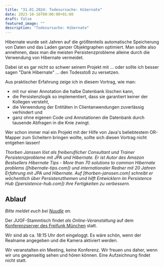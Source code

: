 ```yaml
---
title: "31.01.2024: Todesursache: Hibernate"
date: 2023-10-16T00:00:00+01:00
draft: false
featured_image: ""
description: "Todesursache: Hibernate"
---
```


Hibernate wurde seit Jahren auf die größtenteils automatische Speicherung von Daten und das Laden ganzer Objektgraphen optimiert. Man sollte also annehmen, dass man die meisten Persistenzprobleme alleine durch die Verwendung von Hibernate vermeidet.

Dabei ist es gar nicht so schwer seinem Projekt mit ... oder sollte ich besser sagen "Dank Hibernate" ... den Todesstoß zu versetzen.

Aus praktischer Erfahrung zeige ich in diesem Vortrag, wie man:
* mit nur einer Annotation die halbe Datenbank löschen kann,
* die Persistenzlogik so implementiert, dass sie garantiert keiner der Kollegen versteht,
* die Verwendung der Entitäten in Clientanwendungen zuverlässig verhindert und
* ganz ohne eigenen Code und Annotationen die Datenbank durch tausende Abfragen in die Knie zwingt.

Wer schon immer mal ein Projekt mit der Hilfe von Java's beliebtestem OR-Mapper zum Scheitern bringen wollte, sollte sich diesen Vortrag nicht entgehen lassen!

_Thorben Janssen löst als freiberuflicher Consultant und Trainer Persistenzprobleme mit JPA und Hibernate. Er ist Autor des Amazon Bestsellers Hibernate Tips - More than 70 solutions to common Hibernate problems ([hibernate-tips.com]) und internationaler Redner mit 20 Jahren Erfahrung mit JPA und Hibernate.
Auf [thorben-janssen.com] schreibt er wöchentlich über Persistenzthemen und hilft Entwicklern im Persistence Hub ([persistence-hub.com]) ihre Fertigkeiten zu verbessern._

## Ablauf 

_Bitte meldet euch bei [Nuudle]() an._

Der JUGF-Stammtisch findet _als Online-Veranstaltung_ auf dem [Konferenzserver des Freifunk München](https://meet.ffmuc.net/jugfmeeting) statt.

Wir sind ab ca. 18:15 Uhr dort eingeloggt. Es wäre schön, wenn der Realname angegeben und die Kamera aktiviert werden.

Wir veranstalten ein Meeting, keine Konferenz. Wir freuen uns daher, wenn wir uns gegenseitig sehen und hören können.
Eine Aufzeichnung findet nicht statt.